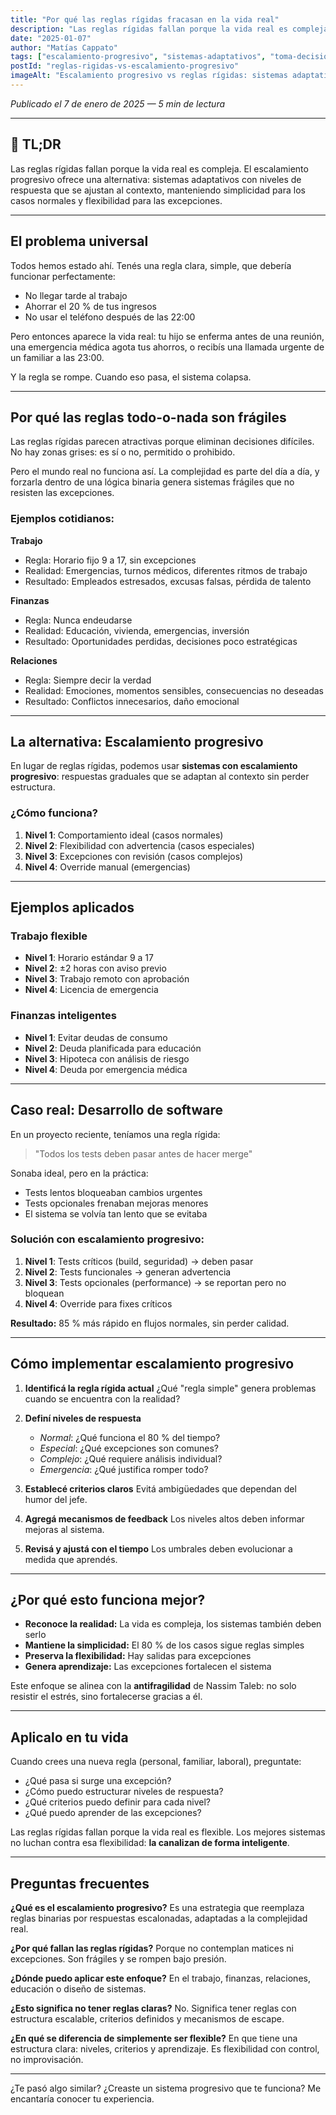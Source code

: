 ```yaml
---
title: "Por qué las reglas rígidas fracasan en la vida real"
description: "Las reglas rígidas fallan porque la vida real es compleja. El escalamiento progresivo ofrece una alternativa: sistemas adaptativos con niveles de respuesta que se ajustan al contexto."
date: "2025-01-07"
author: "Matías Cappato"
tags: ["escalamiento-progresivo", "sistemas-adaptativos", "toma-decisiones", "flexibilidad", "antifragilidad", "reglas-rigidas", "productividad", "management", "vida-personal"]
postId: "reglas-rigidas-vs-escalamiento-progresivo"
imageAlt: "Escalamiento progresivo vs reglas rígidas: sistemas adaptativos que funcionan en la vida real"
---
```


*Publicado el 7 de enero de 2025 — 5 min de lectura*

---

## 🧠 TL;DR

Las reglas rígidas fallan porque la vida real es compleja. El escalamiento progresivo ofrece una alternativa: sistemas adaptativos con niveles de respuesta que se ajustan al contexto, manteniendo simplicidad para los casos normales y flexibilidad para las excepciones.

---

## El problema universal

Todos hemos estado ahí. Tenés una regla clara, simple, que debería funcionar perfectamente:

- No llegar tarde al trabajo
- Ahorrar el 20 % de tus ingresos
- No usar el teléfono después de las 22:00

Pero entonces aparece la vida real: tu hijo se enferma antes de una reunión, una emergencia médica agota tus ahorros, o recibís una llamada urgente de un familiar a las 23:00.

Y la regla se rompe. Cuando eso pasa, el sistema colapsa.

---

## Por qué las reglas todo-o-nada son frágiles

Las reglas rígidas parecen atractivas porque eliminan decisiones difíciles. No hay zonas grises: es sí o no, permitido o prohibido.

Pero el mundo real no funciona así. La complejidad es parte del día a día, y forzarla dentro de una lógica binaria genera sistemas frágiles que no resisten las excepciones.

### Ejemplos cotidianos:

**Trabajo**
- Regla: Horario fijo 9 a 17, sin excepciones
- Realidad: Emergencias, turnos médicos, diferentes ritmos de trabajo
- Resultado: Empleados estresados, excusas falsas, pérdida de talento

**Finanzas**
- Regla: Nunca endeudarse
- Realidad: Educación, vivienda, emergencias, inversión
- Resultado: Oportunidades perdidas, decisiones poco estratégicas

**Relaciones**
- Regla: Siempre decir la verdad
- Realidad: Emociones, momentos sensibles, consecuencias no deseadas
- Resultado: Conflictos innecesarios, daño emocional

---

## La alternativa: Escalamiento progresivo

En lugar de reglas rígidas, podemos usar **sistemas con escalamiento progresivo**: respuestas graduales que se adaptan al contexto sin perder estructura.

### ¿Cómo funciona?

1. **Nivel 1**: Comportamiento ideal (casos normales)
2. **Nivel 2**: Flexibilidad con advertencia (casos especiales)
3. **Nivel 3**: Excepciones con revisión (casos complejos)
4. **Nivel 4**: Override manual (emergencias)

---

## Ejemplos aplicados

### Trabajo flexible

- **Nivel 1**: Horario estándar 9 a 17
- **Nivel 2**: ±2 horas con aviso previo
- **Nivel 3**: Trabajo remoto con aprobación
- **Nivel 4**: Licencia de emergencia

### Finanzas inteligentes

- **Nivel 1**: Evitar deudas de consumo
- **Nivel 2**: Deuda planificada para educación
- **Nivel 3**: Hipoteca con análisis de riesgo
- **Nivel 4**: Deuda por emergencia médica

---

## Caso real: Desarrollo de software

En un proyecto reciente, teníamos una regla rígida:
> "Todos los tests deben pasar antes de hacer merge"

Sonaba ideal, pero en la práctica:

- Tests lentos bloqueaban cambios urgentes
- Tests opcionales frenaban mejoras menores
- El sistema se volvía tan lento que se evitaba

### Solución con escalamiento progresivo:

1. **Nivel 1**: Tests críticos (build, seguridad) → deben pasar
2. **Nivel 2**: Tests funcionales → generan advertencia
3. **Nivel 3**: Tests opcionales (performance) → se reportan pero no bloquean
4. **Nivel 4**: Override para fixes críticos

**Resultado:** 85 % más rápido en flujos normales, sin perder calidad.

---

## Cómo implementar escalamiento progresivo

1. **Identificá la regla rígida actual**
   ¿Qué "regla simple" genera problemas cuando se encuentra con la realidad?

2. **Definí niveles de respuesta**
   - *Normal*: ¿Qué funciona el 80 % del tiempo?
   - *Especial*: ¿Qué excepciones son comunes?
   - *Complejo*: ¿Qué requiere análisis individual?
   - *Emergencia*: ¿Qué justifica romper todo?

3. **Establecé criterios claros**
   Evitá ambigüedades que dependan del humor del jefe.

4. **Agregá mecanismos de feedback**
   Los niveles altos deben informar mejoras al sistema.

5. **Revisá y ajustá con el tiempo**
   Los umbrales deben evolucionar a medida que aprendés.

---

## ¿Por qué esto funciona mejor?

- **Reconoce la realidad:** La vida es compleja, los sistemas también deben serlo
- **Mantiene la simplicidad:** El 80 % de los casos sigue reglas simples
- **Preserva la flexibilidad:** Hay salidas para excepciones
- **Genera aprendizaje:** Las excepciones fortalecen el sistema

Este enfoque se alinea con la **antifragilidad** de Nassim Taleb: no solo resistir el estrés, sino fortalecerse gracias a él.

---

## Aplicalo en tu vida

Cuando crees una nueva regla (personal, familiar, laboral), preguntate:

- ¿Qué pasa si surge una excepción?
- ¿Cómo puedo estructurar niveles de respuesta?
- ¿Qué criterios puedo definir para cada nivel?
- ¿Qué puedo aprender de las excepciones?

Las reglas rígidas fallan porque la vida real es flexible. Los mejores sistemas no luchan contra esa flexibilidad: **la canalizan de forma inteligente**.

---

## Preguntas frecuentes

**¿Qué es el escalamiento progresivo?**
Es una estrategia que reemplaza reglas binarias por respuestas escalonadas, adaptadas a la complejidad real.

**¿Por qué fallan las reglas rígidas?**
Porque no contemplan matices ni excepciones. Son frágiles y se rompen bajo presión.

**¿Dónde puedo aplicar este enfoque?**
En el trabajo, finanzas, relaciones, educación o diseño de sistemas.

**¿Esto significa no tener reglas claras?**
No. Significa tener reglas con estructura escalable, criterios definidos y mecanismos de escape.

**¿En qué se diferencia de simplemente ser flexible?**
En que tiene una estructura clara: niveles, criterios y aprendizaje. Es flexibilidad con control, no improvisación.

---

¿Te pasó algo similar?
¿Creaste un sistema progresivo que te funciona?
Me encantaría conocer tu experiencia.
